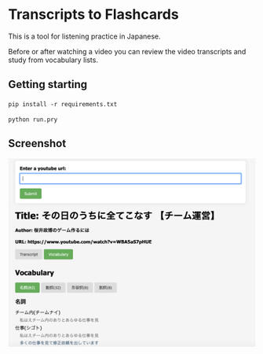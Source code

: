 
# Transcripts to Flashcards

This is a tool for listening practice in Japanese.

Before or after watching a video you can review the video transcripts and study from vocabulary lists.

## Getting starting

`pip install -r requirements.txt`

`python run.pry`

## Screenshot

<img src="./example_screenshot.png" width="600px">

